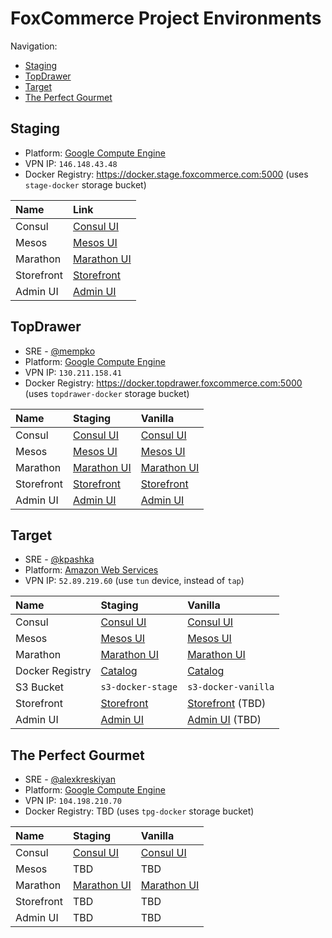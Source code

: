# FoxCommerce Project Environments

Navigation:
* [Staging](#staging)
* [TopDrawer](#topdrawer)
* [Target](#target)
* [The Perfect Gourmet](#the-perfect-gourmet)

## Staging

* Platform: [Google Compute Engine](https://console.cloud.google.com/compute/instances?project=foxcomm-staging&authuser=1)
* VPN IP: `146.148.43.48`
* Docker Registry: https://docker.stage.foxcommerce.com:5000 (uses `stage-docker` storage bucket)

| Name       | Link                                                             |
|:-----------|:-----------------------------------------------------------------|
| Consul     | [Consul UI](http://10.240.0.24:8500/ui/#/foxcomm-stage/services) |
| Mesos      | [Mesos UI](http://10.240.0.24:5050/#/)                           |
| Marathon   | [Marathon UI](http://10.240.0.24:8080/ui/#/apps)                 |
| Storefront | [Storefront](https://stage.foxcommerce.com)                      |
| Admin UI   | [Admin UI](https://stage.foxcommerce.com/admin)                  |

## TopDrawer

* SRE - [@mempko](https://github.com/mempko)
* Platform: [Google Compute Engine](https://console.cloud.google.com/compute/instances?project=foxcommerce-production-shared&authuser=1)
* VPN IP: `130.211.158.41`
* Docker Registry: https://docker.topdrawer.foxcommerce.com:5000 (uses `topdrawer-docker` storage bucket)

| Name       | Staging                                                          | Vanilla                                                        |
|:-----------|:-----------------------------------------------------------------|:---------------------------------------------------------------|
| Consul     | [Consul UI](http://10.0.0.15:8500/ui/#/topdrawer-stage/services) | [Consul UI](http://10.0.0.3:8500/ui/#/topdrawer/services)      |
| Mesos      | [Mesos UI](http://10.0.0.15:5050/#/)                             | [Mesos UI](http://10.0.0.3:5050/#/)                            |
| Marathon   | [Marathon UI](http://10.0.0.15:8080/ui/#/apps)                   | [Marathon UI](http://10.0.0.3:8080/ui/#/apps)                  |
| Storefront | [Storefront](https://topdrawer-stage.foxcommerce.com)            | [Storefront](https://topdrawer-production.foxcommerce.com)     |
| Admin UI   | [Admin UI](https://admin.topdrawer-stage.foxcommerce.com)        | [Admin UI](https://admin.topdrawer-production.foxcommerce.com) |

## Target

* SRE - [@kpashka](https://github.com/kpashka)
* Platform: [Amazon Web Services](https://us-west-2.console.aws.amazon.com/ec2/v2/home?region=us-west-2#Instances:sort=instanceId)
* VPN IP: `52.89.219.60` (use `tun` device, instead of `tap`)

| Name            | Staging                                                                              | Vanilla                                                                          |
|:----------------|:-------------------------------------------------------------------------------------|:---------------------------------------------------------------------------------|
| Consul          | [Consul UI](http://docker-tgt-stage.foxcommerce.com:8500/ui/#/target-stage/services) | [Consul UI](http://docker-tgt-vanilla.foxcommerce.com:8500/ui/#/target/services) |
| Mesos           | [Mesos UI](http://docker-tgt-stage.foxcommerce.com:5050/#/)                          | [Mesos UI](http://10.0.7.209:5050/#/)                                            |
| Marathon        | [Marathon UI](http://docker-tgt-stage.foxcommerce.com:8080/ui/#/apps)                | [Marathon UI](http://docker-tgt-vanilla.foxcommerce.com:8080/ui/#/apps)          |
| Docker Registry | [Catalog](https://docker-tgt-stage.foxcommerce.com:5000/v2/_catalog)                 | [Catalog](https://docker-tgt-vanilla.foxcommerce.com:5000/v2/_catalog)           |
| S3 Bucket       | `s3-docker-stage`                                                                    | `s3-docker-vanilla`                                                              |
| Storefront      | [Storefront](https://tgt-stage.foxcommerce.com)                                      | [Storefront](https://tgt-vanilla.foxcommerce.com) (TBD)                          |
| Admin UI        | [Admin UI](https://admin-tgt-stage.foxcommerce.com/admin/login)                      | [Admin UI](https://admin-tgt-vanilla.foxcommerce.com/admin/login) (TBD)          |

## The Perfect Gourmet

* SRE - [@alexkreskiyan](https://github.com/alexkreskiyan)
* Platform: [Google Compute Engine](https://console.cloud.google.com/compute/instances?project=foxcommerce-production-shared&authuser=1)
* VPN IP: `104.198.210.70`
* Docker Registry: TBD (uses `tpg-docker` storage bucket)

| Name            | Staging                                                   | Vanilla                                              |
|:----------------|:----------------------------------------------------------|:-----------------------------------------------------|
| Consul          | [Consul UI](http://10.0.0.3:8500/ui/#/tpg-stage/services) | [Consul UI](http://10.0.0.10:8500/ui/#/tpg/services) |
| Mesos           | TBD                                                       | TBD                                                  |
| Marathon        | [Marathon UI](http://10.0.0.3:8080/ui/#/apps)             | [Marathon UI](http://10.0.0.10:8080/ui/#/apps)       |
| Storefront      | TBD                                                       | TBD                                                  |
| Admin UI        | TBD                                                       | TBD                                                  |
